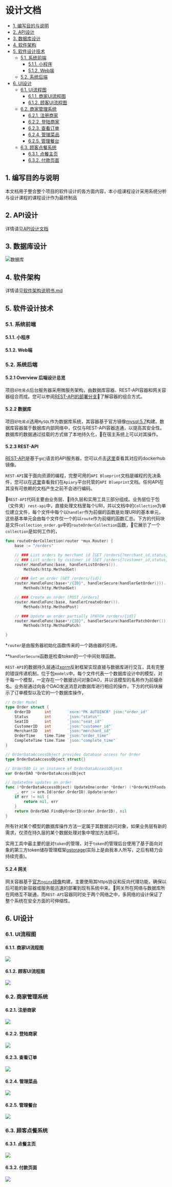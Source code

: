 # 设计文档

<!-- TOC depthFrom:2 -->

- [1. 编写目的与说明](#1-编写目的与说明)
- [2. API设计](#2-api设计)
- [3. 数据库设计](#3-数据库设计)
- [4. 软件架构](#4-软件架构)
- [5. 软件设计技术](#5-软件设计技术)
    - [5.1. 系统前端](#51-系统前端)
        - [5.1.1. 小程序](#511-小程序)
        - [5.1.2. Web端](#512-web端)
    - [5.2. 系统后端](#52-系统后端)
- [6. UI设计](#6-ui设计)
    - [6.1. UI流程图](#61-ui流程图)
        - [6.1.1. 商家UI流程图](#611-商家ui流程图)
        - [6.1.2. 顾客UI流程图](#612-顾客ui流程图)
    - [6.2. 商家管理系统](#62-商家管理系统)
        - [6.2.1. 注册商家](#621-注册商家)
        - [6.2.2. 登陆商家](#622-登陆商家)
        - [6.2.3. 查看订单](#623-查看订单)
        - [6.2.4. 管理菜品](#624-管理菜品)
        - [6.2.5. 管理餐台](#625-管理餐台)
    - [6.3. 顾客点餐系统](#63-顾客点餐系统)
        - [6.3.1. 点餐主页](#631-点餐主页)
        - [6.3.2. 付款页面](#632-付款页面)

<!-- /TOC -->

## 1. 编写目的与说明
本文档用于整合整个项目的软件设计的各方面内容，本小组课程设计采用系统分析与设计课程的课程设计作为最终制品


## 2. API设计
详情请见[API设计文档](API%20Design/总览.md)

## 3. 数据库设计
![数据库](Database%20design/好吃易点系统数据库设计.png)

## 4. 软件架构
详情请见[软件架构说明书.md](Software%20Architecture%20Document/软件架构说明书.md)

## 5. 软件设计技术
### 5.1. 系统前端
#### 5.1.1. 小程序

#### 5.1.2. Web端

### 5.2. 系统后端

#### 5.2.1 Overview 后端设计总览

项目`好吃易点`后台服务器采用微服务架构，由数据库容器、REST-API容器和网关容器组合而成。您可以参阅[REST-API的部署分支](https://github.com/DeliciousFoodEasyOrder/REST-API/tree/deploy)了解容器的组合方式。

#### 5.2.2 数据库

项目`好吃易点`选用`MySQL`作为数据库系统，其容器基于官方镜像[mysql:5.7](https://hub.docker.com/_/mysql/)构建。数据库容器属于数据库内部网络中，仅仅与REST-API容器连通，以提高其安全性。数据库的数据通过挂载的方式做了本地持久化，在宿主系统上可以对其操作。

#### 5.2.3 REST-API

[REST-API](https://github.com/DeliciousFoodEasyOrder/REST-API)是基于`go`语言的API服务器，您可以点击[这里](https://hub.docker.com/r/dfeo/rest-api/)查看其对应的dockerhub镜像。

`REST-API`属于面向资源的编程，完整可用的`API Blueprint`文档是编程的先决条件，您可以在[这里](https://easyorder1.docs.apiary.io/)查看我们在`Apiary`平台托管的`API Blueprint`文档。任何API在其没有可依赖的文档产生之前不会进行编码。

`REST-API`代码主要由业务层、持久层和实用工具三部分组成。业务层位于包（文件夹）`rest-api`中，直接处理文档里每个URI，并以文档中的`Collection`为单位建立文件，每个文件中每个以`handler`作为前缀的函数是处理URI的基本单元，这些基本单元会由每个文件仅一个的以`route`作为前缀的函数汇总。下方的代码块是文件`collection_order.go`中的`routeOrderCollection`函数，它展示了一个`collection`是如何工作的，

```go
func routeOrderCollection(router *mux.Router) {
	base := "/orders"

	// ### List orders by merchant id [GET /orders{?merchant_id,status}]
	// ### List orders by customer id [GET /orders{?customer_id,status}]
	router.HandleFunc(base, handlerListOrders()).
		Methods(http.MethodGet)

	// ### Get an order [GET /orders/{id}]
	router.HandleFunc(base+"/{ID}", handlerSecure(handlerGetOrder())).
		Methods(http.MethodGet)

	// ### Create an order [POST /orders]
	router.HandleFunc(base, handlerCreateOrder()).
		Methods(http.MethodPost)

	// ### Update an order partially [PATCH /orders/{id}]
	router.HandleFunc(base+"/{ID}", handlerSecure(handlerPatchOrder())).
		Methods(http.MethodPatch)

}
```
*`router`是由服务器初始化函数传来的一个路由器的引用。

**`handlerSecure`函数是检查token的一个中间处理函数。

`REST-API`的数据持久层通过[xorm](http://xorm.io/)反射框架实现直接与数据库进行交互，具有完整的错误传递机制，位于包`models`中。每个文件代表一个数据库设计中的模型，对于每一个模型，一定存在一个数据访问对象DAO，并以该模型的名称作为前缀命名。业务层通过向各个DAO发送消息对数据库进行相应的操作，下方的代码块展示了订单模型以及它的一个数据库操作，

```go
// Order Model
type Order struct {
	OrderID      int       `xorm:"PK AUTOINCR" json:"order_id"`
	Status       int       `json:"status"`
	SeatID       int       `json:"seat_id"`
	CustomerID   int       `json:"customer_id"`
	MerchantID   int       `json:"merchant_id"`
	OrderTime    time.Time `json:"order_time"`
	CompleteTime time.Time `json:"complete_time"`
}

// OrderDataAccessObject provides database access for Order
type OrderDataAccessObject struct{}

// OrderDAO is an instance of OrderDataAccessObject
var OrderDAO *OrderDataAccessObject

// UpdateOne updates an order
func (*OrderDataAccessObject) UpdateOne(order *Order) (*OrderWithFoods, error) {
	_, err := orm.Id(order.OrderID).Update(order)
	if err != nil {
		return nil, err
	}
	return OrderDAO.FindByOrderID(order.OrderID), nil
}
```
所有针对某个模型的数据库操作方法一定属于其数据访问对象，如果业务层有新的需求，仅须在持久层的某个数据处理对象中增加方法即可。

实用工具中最主要的是对`token`的管理，对于`token`的管理后台使用了基于面向对象的第三方token储存管理框架[ostorage](https://github.com/HinanawiTenshi/ostorage)(实际上是由我本人所写，之后有精力会持续完善)。

#### 5.2.4 网关

网关容器基于[官方`nginx`镜像](https://hub.docker.com/_/nginx/)构建，主要使用其https协议和反向代理功能，确保以后可能的新容器或服务能迅速的部署到现有系统中来。网关所在网络与数据库所在网络互不联通，而`REST-API`容器同时处于两个网络之中，多网络的设计保证了整个系统在安全方面的可伸缩性。

## 6. UI设计
### 6.1. UI流程图
#### 6.1.1. 商家UI流程图
![](UI%20Flow/merchant%20UI%20flow.png)
#### 6.1.2. 顾客UI流程图
![](UI%20Flow/customer%20UI%20flow.png)
### 6.2. 商家管理系统
#### 6.2.1. 注册商家
![](UI%20Design/商家管理系统-Web2.0/商家管理系统_注册商家用例_UI设计.png)
#### 6.2.2. 登陆商家
![](UI%20Design/商家管理系统-Web2.0/商家管理系统_登陆商家用例_UI设计.png)
#### 6.2.3. 查看订单
![](UI%20Design/商家管理系统-Web2.0/商家管理系统_查看订单用例_UI设计.png)
#### 6.2.4. 管理菜品
![](UI%20Design/商家管理系统-Web2.0/商家管理系统_管理菜品用例_UI设计.png)
#### 6.2.5. 管理餐台
![](UI%20Design/商家管理系统-Web2.0/商家管理系统_管理餐台用例_UI设计.png)
### 6.3. 顾客点餐系统
#### 6.3.1. 点餐主页
![](UI%20Design/顾客点餐系统-微信小程序/实现页面截图/点餐主页.png)
#### 6.3.2. 付款页面
![](UI%20Design/顾客点餐系统-微信小程序/实现页面截图/付款页面.png)
